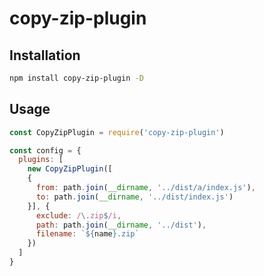 # copy-zip-plugin

## Installation
```bash
npm install copy-zip-plugin -D

```

## Usage

```js
const CopyZipPlugin = require('copy-zip-plugin')

const config = {
  plugins: [
    new CopyZipPlugin([
    {
      from: path.join(__dirname, '../dist/a/index.js'),
      to: path.join(__dirname, '../dist/index.js')
    }], {
      exclude: /\.zip$/i,
      path: path.join(__dirname, '../dist'),
      filename: `${name}.zip`
    })
  ]
}
```
